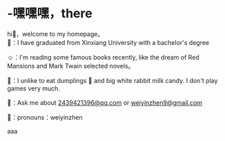 # -嘿嘿嘿，there

hi👋，welcome to my homepage。     
👀：I have graduated from Xinxiang University with a bachelor's degree

☺️：I'm reading some famous books recently, like the dream 
    of Red Mansions and Mark Twain selected novels。

🥰：I  unlike to eat dumplings 🥟 and big white rabbit milk 
    candy. I don't play games very much.

👻：Ask me about 2439421396@qq.com or weiyinzhen9@gmail.com

🐷：pronouns：weiyinzhen


aaa
